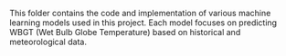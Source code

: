 This folder contains the code and implementation of various machine learning models used in this project. Each model focuses on predicting WBGT (Wet Bulb Globe Temperature) based on historical and meteorological data.

